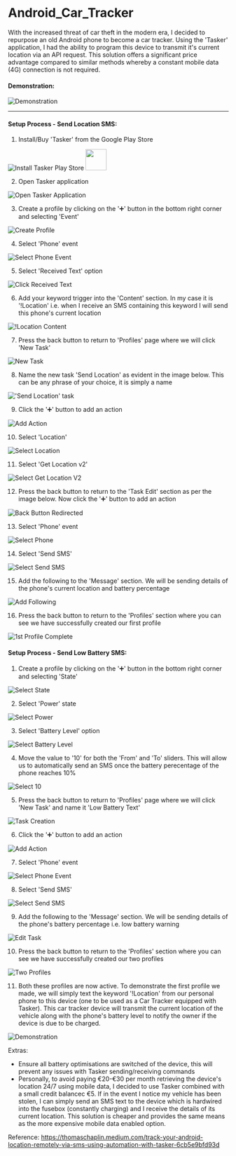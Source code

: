 # Android_Car_Tracker
With the increased threat of car theft in the modern era, I decided to repurpose an old Android phone to become a car tracker. Using the 'Tasker' application, I had the ability to program this device to transmit it's current location via an API request. This solution offers a significant price advantage compared to similar methods whereby a constant mobile data (4G) connection is not required. 

#### Demonstration:
![Demonstration](https://user-images.githubusercontent.com/36043248/114793644-b8670280-9d82-11eb-93c7-6d6941683c7c.jpg)

-------------------------------------------------------------------------------------------------------------------------------

#### Setup Process - Send Location SMS:

1. Install/Buy 'Tasker' from the Google Play Store

![Install Tasker Play Store](https://user-images.githubusercontent.com/36043248/114793688-d9c7ee80-9d82-11eb-9549-cbef810d9226.jpg)
<img src="https://user-images.githubusercontent.com/36043248/114793688-d9c7ee80-9d82-11eb-9549-cbef810d9226.jpg" width="48">

2. Open Tasker application

![Open Tasker Application](https://user-images.githubusercontent.com/36043248/114793729-f19f7280-9d82-11eb-8f6f-d4636efe3005.jpg)

3. Create a profile by clicking on the '➕' button in the bottom right corner and selecting 'Event'

![Create Profile](https://user-images.githubusercontent.com/36043248/114793873-3deab280-9d83-11eb-897f-689d7b24b64c.jpg)

4. Select 'Phone' event

![Select Phone Event](https://user-images.githubusercontent.com/36043248/114794521-8f477180-9d84-11eb-8c8e-224bc5f5832a.jpg)

5. Select 'Received Text' option

![Click Received Text](https://user-images.githubusercontent.com/36043248/114794533-953d5280-9d84-11eb-83c5-cd2ea371a554.jpg)

6. Add your keyword trigger into the 'Content' section. In my case it is '!Location' i.e. when I receive an SMS containing this keyword I will send this phone's current location

![!Location Content](https://user-images.githubusercontent.com/36043248/114794730-efd6ae80-9d84-11eb-8784-f2c33db47504.jpg)

7. Press the back button to return to 'Profiles' page where we will click 'New Task'

![New Task](https://user-images.githubusercontent.com/36043248/114794841-26142e00-9d85-11eb-804d-91213e0f7e06.jpg)

8. Name the new task 'Send Location' as evident in the image below. This can be any phrase of your choice, it is simply a name

!['Send Location' task](https://user-images.githubusercontent.com/36043248/114794906-4cd26480-9d85-11eb-8896-f5d4a3cf46ad.jpg)

9. Click the '➕' button to add an action

![Add Action](https://user-images.githubusercontent.com/36043248/114794947-696e9c80-9d85-11eb-841f-a7ffa2ab7819.jpg)

10. Select 'Location'

![Select Location](https://user-images.githubusercontent.com/36043248/114794982-8014f380-9d85-11eb-89bd-3125009dbb45.jpg)

11. Select 'Get Location v2'

![Select Get Location V2](https://user-images.githubusercontent.com/36043248/114795042-a470d000-9d85-11eb-87ee-72defe29e235.jpg)

12. Press the back button to return to the 'Task Edit' section as per the image below. Now click the '➕' button to add an action

![Back Button Redirected](https://user-images.githubusercontent.com/36043248/114795134-d4b86e80-9d85-11eb-897a-e9a5568d1535.jpg)

13. Select 'Phone' event

![Select Phone](https://user-images.githubusercontent.com/36043248/114795253-0af5ee00-9d86-11eb-9c4f-27122f003830.jpg)

14. Select 'Send SMS'

![Select Send SMS](https://user-images.githubusercontent.com/36043248/114795375-4bee0280-9d86-11eb-9efa-a3bcf8889b6b.jpg)

15. Add the following to the 'Message' section. We will be sending details of the phone's current location and battery percentage

![Add Following](https://user-images.githubusercontent.com/36043248/114795404-5d370f00-9d86-11eb-92da-481cb39a632d.jpg)

16. Press the back button to return to the 'Profiles' section where you can see we have successfully created our first profile

![1st Profile Complete](https://user-images.githubusercontent.com/36043248/114795486-8fe10780-9d86-11eb-8796-86ca9e5ce589.jpg)

#### Setup Process - Send Low Battery SMS:

1. Create a profile by clicking on the '➕' button in the bottom right corner and selecting 'State'

![Select State](https://user-images.githubusercontent.com/36043248/114795528-a71ff500-9d86-11eb-9418-1f8f275e6dc4.jpg)

2. Select 'Power' state

![Select Power](https://user-images.githubusercontent.com/36043248/114795567-c159d300-9d86-11eb-96f8-9fdb42f46cd3.jpg)

3. Select 'Battery Level' option

![Select Battery Level](https://user-images.githubusercontent.com/36043248/114795581-cc146800-9d86-11eb-80aa-7e7dcefc0f17.jpg)

4. Move the value to '10' for both the 'From' and 'To' sliders. This will allow us to automatically send an SMS once the battery perecentage of the phone reaches 10%

![Select 10](https://user-images.githubusercontent.com/36043248/114795696-1a296b80-9d87-11eb-9315-d423797afaa2.jpg)

5. Press the back button to return to 'Profiles' page where we will click 'New Task' and name it 'Low Battery Text'

![Task Creation](https://user-images.githubusercontent.com/36043248/114795757-42b16580-9d87-11eb-982a-8e3874bc27f4.jpg)

6. Click the '➕' button to add an action

![Add Action](https://user-images.githubusercontent.com/36043248/114795807-62488e00-9d87-11eb-9597-658827ef107f.jpg)

7. Select 'Phone' event

![Select Phone Event](https://user-images.githubusercontent.com/36043248/114795851-7f7d5c80-9d87-11eb-8c10-8954c75912d2.jpg)

8. Select 'Send SMS'

![Select Send SMS](https://user-images.githubusercontent.com/36043248/114795375-4bee0280-9d86-11eb-9efa-a3bcf8889b6b.jpg)

9. Add the following to the 'Message' section. We will be sending details of the phone's battery percentage i.e. low battery warning

![Edit Task](https://user-images.githubusercontent.com/36043248/114795940-afc4fb00-9d87-11eb-8064-78d73362e148.jpg)

10. Press the back button to return to the 'Profiles' section where you can see we have successfully created our two profiles

![Two Profiles](https://user-images.githubusercontent.com/36043248/114796039-d97e2200-9d87-11eb-82d6-84fc3a4ce707.jpg)

11. Both these profiles are now active. To demonstrate the first profile we made, we will simply text the keyword '!Location' from our personal phone to this device (one to be used as a Car Tracker equipped with Tasker). This car tracker device will transmit the current location of the vehicle along with the phone's battery level to notify the owner if the device is due to be charged.

![Demonstration](https://user-images.githubusercontent.com/36043248/114796172-2f52ca00-9d88-11eb-9db7-fb13a904ce4a.jpg)

Extras:
- Ensure all battery optimisations are switched of the device, this will prevent any issues with Tasker sending/receiving commands
- Personally, to avoid paying €20-€30 per month retrieving the device's location 24/7 using mobile data, I decided to use Tasker combined with a small credit balancec €5. If in the event I notice my vehicle has been stolen, I can simply send an SMS text to the device which is hardwired into the fusebox (constantly charging) and I receive the details of its current location. This solution is cheaper and provides the same means as the more expensive mobile data enabled option.

Reference: https://thomaschaplin.medium.com/track-your-android-location-remotely-via-sms-using-automation-with-tasker-6cb5e9bfd93d
